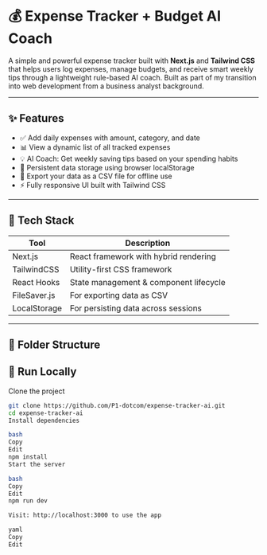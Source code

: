 # 💰 Expense Tracker + Budget AI Coach

A simple and powerful expense tracker built with **Next.js** and **Tailwind CSS** that helps users log expenses, manage budgets, and receive smart weekly tips through a lightweight rule-based AI coach. Built as part of my transition into web development from a business analyst background.

---

## ✨ Features

- ✅ Add daily expenses with amount, category, and date
- 📊 View a dynamic list of all tracked expenses
- 💡 AI Coach: Get weekly saving tips based on your spending habits
- 💾 Persistent data storage using browser localStorage
- 📁 Export your data as a CSV file for offline use
- ⚡ Fully responsive UI built with Tailwind CSS

---

## 🧠 Tech Stack

| Tool        | Description                             |
|-------------|-----------------------------------------|
| Next.js     | React framework with hybrid rendering   |
| TailwindCSS | Utility-first CSS framework             |
| React Hooks | State management & component lifecycle  |
| FileSaver.js| For exporting data as CSV               |
| LocalStorage| For persisting data across sessions     |

---

## 📂 Folder Structure

## 🚀 Run Locally

Clone the project

```bash
git clone https://github.com/P1-dotcom/expense-tracker-ai.git
cd expense-tracker-ai
Install dependencies

bash
Copy
Edit
npm install
Start the server

bash
Copy
Edit
npm run dev

Visit: http://localhost:3000 to use the app

yaml
Copy
Edit



